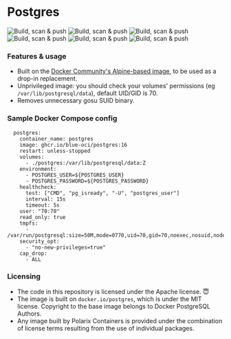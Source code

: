# Postgres

![Build, scan & push](https://github.com/Polarix-Containers/postgres/actions/workflows/build-17.yml/badge.svg)
![Build, scan & push](https://github.com/Polarix-Containers/postgres/actions/workflows/build-16.yml/badge.svg)
![Build, scan & push](https://github.com/Polarix-Containers/postgres/actions/workflows/build-15.yml/badge.svg)
![Build, scan & push](https://github.com/Polarix-Containers/postgres/actions/workflows/build-14.yml/badge.svg)
![Build, scan & push](https://github.com/Polarix-Containers/postgres/actions/workflows/build-13.yml/badge.svg)
![Build, scan & push](https://github.com/Polarix-Containers/postgres/actions/workflows/build-12.yml/badge.svg)

### Features & usage
- Built on the [Docker Community's Alpine-based image](https://github.com/docker-library/postgres), to be used as a drop-in replacement.
- Unprivileged image: you should check your volumes' permissions (eg `/var/lib/postgresql/data`), default UID/GID is 70.
- Removes unnecessary gosu SUID binary.

### Sample Docker Compose config

```
  postgres:
    container_name: postgres
    image: ghcr.io/blue-oci/postgres:16
    restart: unless-stopped
    volumes:
      - ./postgres:/var/lib/postgresql/data:Z
    environment:
      - POSTGRES_USER=${POSTGRES_USER}
      - POSTGRES_PASSWORD=${POSTGRES_PASSWORD}
    healthcheck:
      test: ["CMD", "pg_isready", "-U", "postgres_user"]
      interval: 15s
      timeout: 5s
    user: "70:70"
    read_only: true
    tmpfs:
      - /var/run/postgresql:size=50M,mode=0770,uid=70,gid=70,noexec,nosuid,nodev
    security_opt:
      - "no-new-privileges=true"
    cap_drop:
      - ALL
```

### Licensing
- The code in this repository is licensed under the Apache license. 😇
- The image is built on `docker.io/postgres`, which is under the MIT license. Copyright to the base image belongs to Docker PostgreSQL Authors.
- Any image built by Polarix Containers is provided under the combination of license terms resulting from the use of individual packages.
